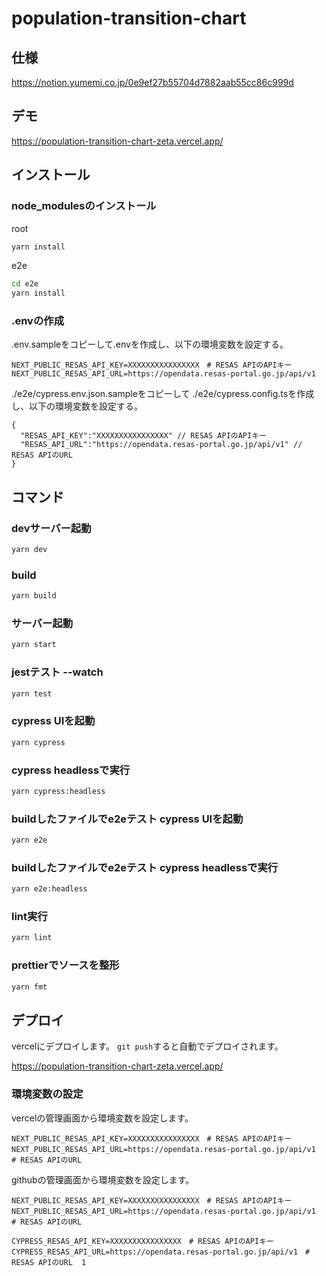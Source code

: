 # population-transition-chart

## 仕様

https://notion.yumemi.co.jp/0e9ef27b55704d7882aab55cc86c999d

## デモ

https://population-transition-chart-zeta.vercel.app/

## インストール

### node_modulesのインストール

root
```bash
yarn install
```

e2e
```bash
cd e2e
yarn install
```

### .envの作成

.env.sampleをコピーして.envを作成し、以下の環境変数を設定する。

```
NEXT_PUBLIC_RESAS_API_KEY=XXXXXXXXXXXXXXXX　# RESAS APIのAPIキー
NEXT_PUBLIC_RESAS_API_URL=https://opendata.resas-portal.go.jp/api/v1
```


./e2e/cypress.env.json.sampleをコピーして ./e2e/cypress.config.tsを作成し、以下の環境変数を設定する。

```
{
  "RESAS_API_KEY":"XXXXXXXXXXXXXXXX" // RESAS APIのAPIキー
  "RESAS_API_URL":"https://opendata.resas-portal.go.jp/api/v1" // RESAS APIのURL
}
```


## コマンド

### devサーバー起動

```bash
yarn dev
``` 

### build

```bash
yarn build
``` 

### サーバー起動

```bash
yarn start
``` 


### jestテスト --watch

```bash
yarn test
``` 

### cypress UIを起動

```bash
yarn cypress
``` 

### cypress headlessで実行 

```bash
yarn cypress:headless
``` 

### buildしたファイルでe2eテスト cypress UIを起動 

```bash
yarn e2e
``` 


### buildしたファイルでe2eテスト cypress headlessで実行

```bash
yarn e2e:headless
``` 

### lint実行

```bash
yarn lint
``` 


### prettierでソースを整形

```bash
yarn fmt
``` 


## デプロイ
vercelにデプロイします。
`git push`すると自動でデプロイされます。

https://population-transition-chart-zeta.vercel.app/


### 環境変数の設定
vercelの管理画面から環境変数を設定します。
```
NEXT_PUBLIC_RESAS_API_KEY=XXXXXXXXXXXXXXXX　# RESAS APIのAPIキー
NEXT_PUBLIC_RESAS_API_URL=https://opendata.resas-portal.go.jp/api/v1　# RESAS APIのURL
```

githubの管理画面から環境変数を設定します。
```
NEXT_PUBLIC_RESAS_API_KEY=XXXXXXXXXXXXXXXX　# RESAS APIのAPIキー
NEXT_PUBLIC_RESAS_API_URL=https://opendata.resas-portal.go.jp/api/v1　# RESAS APIのURL

CYPRESS_RESAS_API_KEY=XXXXXXXXXXXXXXXX　# RESAS APIのAPIキー
CYPRESS_RESAS_API_URL=https://opendata.resas-portal.go.jp/api/v1　# RESAS APIのURL  1
```